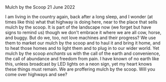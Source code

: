 Mulch by the Scoop
21 June 2022

I am living in the country again,
back after a long sleep,
and I wonder (at times like this)
what that highway is doing here,
near to the place that sells mulch by the scoop.
It is part of the landscape now
(we forget but have signs to remind us)
though we don't embrace it
where we are all cow, horse, and buggy.
But do we, too, not love machines and their progress?
We use them to market our mulch by the scoop
and to haul it and bring it home,
and to heat those homes and to light them
and to plug in to our wider world.
Yet mulch by the scoop *enchants* us
with the call of the earth and convenience,
the call of abundance and freedom from pain.
I have known of no earth like this,
unless broadcast by LED lights on a neon sign,
yet my heart knows these things must remain.
We are proffering mulch by the scoop.
Will you come over highways and see?
